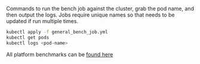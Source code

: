 Commands to run the bench job against the cluster, grab the pod name, and then output the logs. Jobs require unique names so that needs to be updated if run multiple times.

```sh
kubectl apply -f general_bench_job.yml
kubectl get pods
kubectl logs <pod-name>
```

All platform benchmarks can be [found here](https://github.com/aquasecurity/kube-bench/blob/main/docs/platforms.md)
